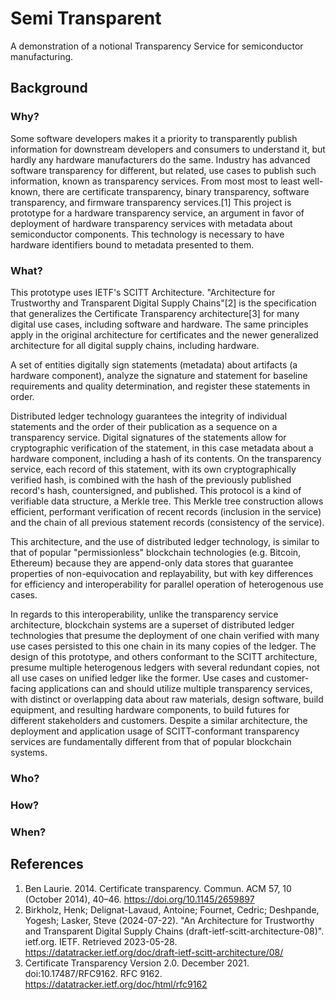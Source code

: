 # Semi Transparent

A demonstration of a notional Transparency Service for semiconductor manufacturing.

## Background

### Why?

Some software developers makes it a priority to transparently publish information for downstream developers and consumers to understand it, but hardly any hardware manufacturers do the same. Industry has advanced software transparency for different, but related, use cases to publish such information, known as transparency services. From most most to least well-known, there are certificate transparency, binary transparency, software transparency, and firmware transparency services.[1] This project is prototype for a hardware transparency service, an argument in favor of deployment of hardware transparency services with metadata about semiconductor components. This technology is necessary to have hardware identifiers bound to metadata presented to them.

### What?

This prototype uses IETF's SCITT Architecture. "Architecture for Trustworthy and Transparent Digital Supply Chains"[2] is the specification that generalizes the Certificate Transparency architecture[3] for many digital use cases, including software and hardware. The same principles apply in the original architecture for certificates and the newer generalized architecture for all digital supply chains, including hardware.

A set of entities digitally sign statements (metadata) about artifacts (a hardware component), analyze the signature and statement for baseline requirements and quality determination, and register these statements in order.

Distributed ledger technology guarantees the integrity of individual statements and the order of their publication as a sequence on a transparency service. Digital signatures of the statements allow for cryptographic verification of the statement, in this case metadata about a hardware component, including a hash of its contents. On the transparency service, each record of this statement, with its own cryptographically verified hash, is combined with the hash of the previously published record's hash, countersigned, and published. This protocol is a kind of verifiable data structure, a Merkle tree. This Merkle tree construction allows efficient, performant verification of recent records (inclusion in the service) and the chain of all previous statement records (consistency of the service).

This architecture, and the use of distributed ledger technology, is similar to that of popular "permissionless" blockchain technologies (e.g. Bitcoin, Ethereum) because they are append-only data stores that guarantee properties of non-equivocation and replayability, but with key differences for efficiency and interoperability for parallel operation of heterogenous use cases.

In regards to this interoperability, unlike the transparency service architecture, blockchain systems are a superset of distributed ledger technologies that presume the deployment of one chain verified with many use cases persisted to this one chain in its many copies of the ledger. The design of this prototype, and others conformant to the SCITT architecture, presume multiple heterogenous ledgers with several redundant copies, not all use cases on unified ledger like the former. Use cases and customer-facing applications can and should utilize multiple transparency services, with distinct or overlapping data about raw materials, design software, build equipment, and resulting hardware components, to build futures for different stakeholders and customers. Despite a similar architecture, the deployment and application usage of SCITT-conformant transparency services are fundamentally different from that of popular blockchain systems. 

### Who?

### How?

### When?

## References

1. Ben Laurie. 2014. Certificate transparency. Commun. ACM 57, 10 (October 2014), 40–46. https://doi.org/10.1145/2659897
2. Birkholz, Henk; Delignat-Lavaud, Antoine; Fournet, Cedric; Deshpande, Yogesh; Lasker, Steve  (2024-07-22). "An Architecture for Trustworthy and Transparent Digital Supply Chains (draft-ietf-scitt-architecture-08)". ietf.org. IETF. Retrieved 2023-05-28. https://datatracker.ietf.org/doc/draft-ietf-scitt-architecture/08/
3. Certificate Transparency Version 2.0. December 2021. doi:10.17487/RFC9162. RFC 9162. https://datatracker.ietf.org/doc/html/rfc9162
